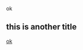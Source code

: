 <p>ok</p>

<h2>this is another title</h2>

<a href='https://www.atlassian.com/work-management/knowledge-sharing/documentation/importance-of-documentation#:~:text=Documentation%20is%20essential%20to%20quality%20and%20process%20control&text=There%20needs%20to%20be%20some,finished%20projects%20typically%20look%20like.'>ok</a>

